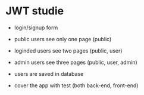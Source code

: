 # JWT studie

* login/signup form
* public users see only one page (public)
* loginded users see two pages (public, user)
* admin users see three pages (public, user, admin)
* users are saved in database

* cover the app with test (both back-end, front-end)
